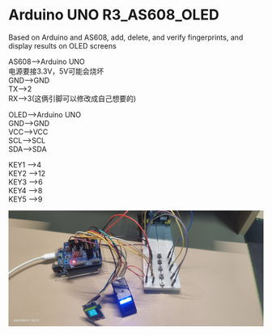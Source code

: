 # Arduino UNO R3_AS608_OLED
Based on Arduino and AS608, add, delete, and verify fingerprints, and display results on OLED screens

AS608-->Arduino UNO  
电源要接3.3V，5V可能会烧坏  
GND-->GND  
TX-->2  
RX-->3(这俩引脚可以修改成自己想要的)  


OLED-->Arduino UNO  
GND-->GND  
VCC-->VCC  
SCL-->SCL  
SDA-->SDA  


KEY1 -->4  
KEY2 -->12  
KEY3 -->6  
KEY4 -->8  
KEY5 -->9  

![image](https://github.com/19e2k67/Arduino_examples/blob/main/27-as608/picture/1.jpg)

